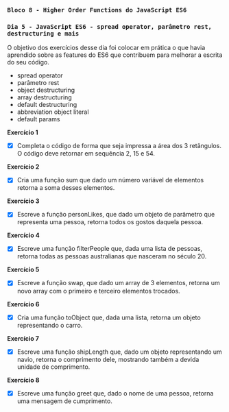### `Bloco 8 - Higher Order Functions do JavaScript ES6`
### `Dia 5 - JavaScript ES6 - spread operator, parâmetro rest, destructuring e mais`

O objetivo dos exercícios desse dia foi colocar em prática o que havia aprendido sobre as features do ES6 que contribuem para melhorar a escrita do seu código.

- spread operator
- parâmetro rest
- object destructuring
- array destructuring
- default destructuring
- abbreviation object literal
- default params

**Exercício 1**
- [x] Completa o código de forma que seja impressa a área dos 3 retângulos. O código deve retornar em sequência 2, 15 e 54.

**Exercício 2**
- [x] Cria uma função sum que dado um número variável de elementos retorna a soma desses elementos.

**Exercício 3**
- [x] Escreve a função personLikes, que dado um objeto de parâmetro que representa uma pessoa, retorna todos os gostos daquela pessoa.

**Exercício 4**
- [x] Escreve uma função filterPeople que, dada uma lista de pessoas, retorna todas as pessoas australianas que nasceram no século 20.

**Exercício 5**
- [x] Escreve a função swap, que dado um array de 3 elementos, retorna um novo array com o primeiro e terceiro elementos trocados.

**Exercício 6**
- [x] Cria uma função toObject que, dada uma lista, retorna um objeto representando o carro.

**Exercício 7**
- [x] Escreve uma função shipLength que, dado um objeto representando um navio, retorna o comprimento dele, mostrando também a devida unidade de comprimento.

**Exercício 8**
- [x] Escreve uma função greet que, dado o nome de uma pessoa, retorna uma mensagem de cumprimento.
